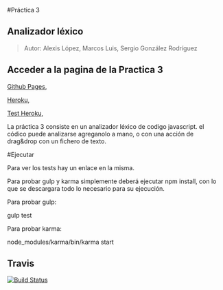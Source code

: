 #Práctica 3

##  Analizador  léxico

> Autor: Alexis López, Marcos Luis, Sergio González Rodríguez

## Acceder a la pagina de la Practica 3

[Github Pages](http://alu0100204148.github.io/AnalizadorLexico/), 

[Heroku](https://analizadorlexico.herokuapp.com/), 

[Test Heroku](https://analizadorlexico.herokuapp.com/test), 



La práctica 3 consiste en un analizador léxico de codigo javascript. el códico puede analizarse agreganolo a mano, o con una acción de drag&drop con un fichero de texto.


#Ejecutar

Para ver los tests hay un enlace en la misma.

Para probar gulp y karma simplemente deberá ejecutar npm install, 
con lo que se descargara todo lo necesario para su ejecución.

Para probar gulp:

  gulp test

Para probar karma:

  node_modules/karma/bin/karma start
  
  
## Travis
[![Build Status](https://api.travis-ci.org/alu0100204148/AnalizadorLexico.svg)](https://travis-ci.org/alu0100204148/AnalizadorLexico)

